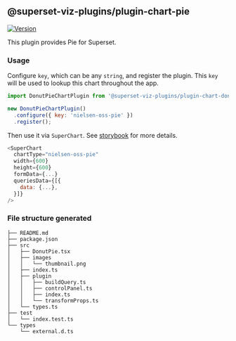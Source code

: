 ## @superset-viz-plugins/plugin-chart-pie

[![Version](https://img.shields.io/npm/v/@superset-viz-plugins/plugin-chart-pie.svg?style=flat-square)](https://img.shields.io/npm/v/@superset-viz-plugins/plugin-chart-pie.svg?style=flat-square)

This plugin provides Pie for Superset.

### Usage

Configure `key`, which can be any `string`, and register the plugin. This `key` will be used to lookup this chart throughout the app.

```js
import DonutPieChartPlugin from '@superset-viz-plugins/plugin-chart-donut-pie';

new DonutPieChartPlugin()
  .configure({ key: 'nielsen-oss-pie' })
  .register();
```

Then use it via `SuperChart`. See [storybook](https://apache-superset.github.io/superset-ui/?selectedKind=plugin-chart-pie) for more details.

```js
<SuperChart
  chartType="nielsen-oss-pie"
  width={600}
  height={600}
  formData={...}
  queriesData={[{
    data: {...},
  }]}
/>
```

### File structure generated

```
├── README.md
├── package.json
├── src
│   ├── DonutPie.tsx
│   ├── images
│   │   └── thumbnail.png
│   ├── index.ts
│   ├── plugin
│   │   ├── buildQuery.ts
│   │   ├── controlPanel.ts
│   │   ├── index.ts
│   │   └── transformProps.ts
│   └── types.ts
├── test
│   └── index.test.ts
└── types
    └── external.d.ts
```